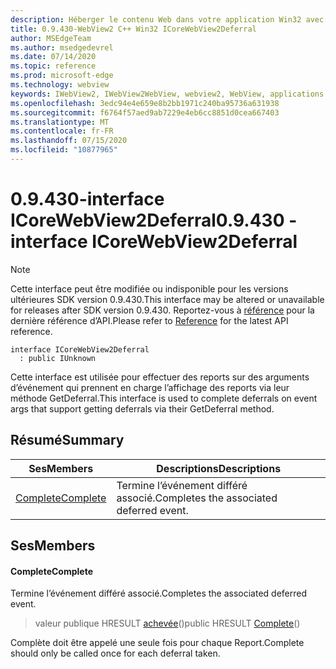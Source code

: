 ```yaml
---
description: Héberger le contenu Web dans votre application Win32 avec le contrôle Microsoft Edge WebView2
title: 0.9.430-WebView2 C++ Win32 ICoreWebView2Deferral
author: MSEdgeTeam
ms.author: msedgedevrel
ms.date: 07/14/2020
ms.topic: reference
ms.prod: microsoft-edge
ms.technology: webview
keywords: IWebView2, IWebView2WebView, webview2, WebView, applications Win32, Win32, Edge, ICoreWebView2, ICoreWebView2Host, contrôle de navigateur, html Edge
ms.openlocfilehash: 3edc94e4e659e8b2bb1971c240ba95736a631938
ms.sourcegitcommit: f6764f57aed9ab7229e4eb6cc8851d0cea667403
ms.translationtype: MT
ms.contentlocale: fr-FR
ms.lasthandoff: 07/15/2020
ms.locfileid: "10877965"
---
```

# <span data-ttu-id="56aec-104">0.9.430-interface ICoreWebView2Deferral</span><span class="sxs-lookup"><span data-stu-id="56aec-104">0.9.430 - interface ICoreWebView2Deferral</span></span> 

> [!NOTE]
> <span data-ttu-id="56aec-105">Cette interface peut être modifiée ou indisponible pour les versions ultérieures SDK version 0.9.430.</span><span class="sxs-lookup"><span data-stu-id="56aec-105">This interface may be altered or unavailable for releases after SDK version 0.9.430.</span></span> <span data-ttu-id="56aec-106">Reportez-vous à [référence](../../../webview2-api-reference.md) pour la dernière référence d’API.</span><span class="sxs-lookup"><span data-stu-id="56aec-106">Please refer to [Reference](../../../webview2-api-reference.md) for the latest API reference.</span></span>

```
interface ICoreWebView2Deferral
  : public IUnknown
```

<span data-ttu-id="56aec-107">Cette interface est utilisée pour effectuer des reports sur des arguments d’événement qui prennent en charge l’affichage des reports via leur méthode GetDeferral.</span><span class="sxs-lookup"><span data-stu-id="56aec-107">This interface is used to complete deferrals on event args that support getting deferrals via their GetDeferral method.</span></span>

## <span data-ttu-id="56aec-108">Résumé</span><span class="sxs-lookup"><span data-stu-id="56aec-108">Summary</span></span>

 <span data-ttu-id="56aec-109">Ses</span><span class="sxs-lookup"><span data-stu-id="56aec-109">Members</span></span>                        | <span data-ttu-id="56aec-110">Descriptions</span><span class="sxs-lookup"><span data-stu-id="56aec-110">Descriptions</span></span>
--------------------------------|---------------------------------------------
[<span data-ttu-id="56aec-111">Complete</span><span class="sxs-lookup"><span data-stu-id="56aec-111">Complete</span></span>](#complete) | <span data-ttu-id="56aec-112">Termine l’événement différé associé.</span><span class="sxs-lookup"><span data-stu-id="56aec-112">Completes the associated deferred event.</span></span>

## <span data-ttu-id="56aec-113">Ses</span><span class="sxs-lookup"><span data-stu-id="56aec-113">Members</span></span>

#### <span data-ttu-id="56aec-114">Complete</span><span class="sxs-lookup"><span data-stu-id="56aec-114">Complete</span></span> 

<span data-ttu-id="56aec-115">Termine l’événement différé associé.</span><span class="sxs-lookup"><span data-stu-id="56aec-115">Completes the associated deferred event.</span></span>

> <span data-ttu-id="56aec-116">valeur publique HRESULT [achevée](#complete)()</span><span class="sxs-lookup"><span data-stu-id="56aec-116">public HRESULT [Complete](#complete)()</span></span>

<span data-ttu-id="56aec-117">Complète doit être appelé une seule fois pour chaque Report.</span><span class="sxs-lookup"><span data-stu-id="56aec-117">Complete should only be called once for each deferral taken.</span></span>

